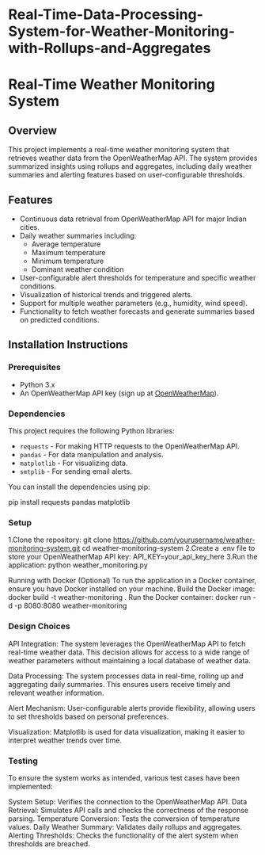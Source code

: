 # Real-Time-Data-Processing-System-for-Weather-Monitoring-with-Rollups-and-Aggregates


# Real-Time Weather Monitoring System

## Overview

This project implements a real-time weather monitoring system that retrieves weather data from the OpenWeatherMap API. The system provides summarized insights using rollups and aggregates, including daily weather summaries and alerting features based on user-configurable thresholds.

## Features

- Continuous data retrieval from OpenWeatherMap API for major Indian cities.
- Daily weather summaries including:
  - Average temperature
  - Maximum temperature
  - Minimum temperature
  - Dominant weather condition
- User-configurable alert thresholds for temperature and specific weather conditions.
- Visualization of historical trends and triggered alerts.
- Support for multiple weather parameters (e.g., humidity, wind speed).
- Functionality to fetch weather forecasts and generate summaries based on predicted conditions.


## Installation Instructions

### Prerequisites

- Python 3.x
- An OpenWeatherMap API key (sign up at [OpenWeatherMap](https://openweathermap.org/)).

### Dependencies

This project requires the following Python libraries:
- `requests` - For making HTTP requests to the OpenWeatherMap API.
- `pandas` - For data manipulation and analysis.
- `matplotlib` - For visualizing data.
- `smtplib` - For sending email alerts.

You can install the dependencies using pip:

pip install requests pandas matplotlib

### Setup
1.Clone the repository:
        git clone https://github.com/yourusername/weather-monitoring-system.git
        cd weather-monitoring-system
2.Create a .env file to store your OpenWeatherMap API key:
        API_KEY=your_api_key_here
3.Run the application:
        python weather_monitoring.py

Running with Docker (Optional)
To run the application in a Docker container, ensure you have Docker installed on your machine.
  Build the Docker image:
         docker build -t weather-monitoring .
   Run the Docker container:
        docker run -d -p 8080:8080 weather-monitoring

### Design Choices
API Integration: The system leverages the OpenWeatherMap API to fetch real-time weather data. This decision allows for access to a wide range of weather parameters without maintaining a local database of weather data.

Data Processing: The system processes data in real-time, rolling up and aggregating daily summaries. This ensures users receive timely and relevant weather information.

Alert Mechanism: User-configurable alerts provide flexibility, allowing users to set thresholds based on personal preferences.

Visualization: Matplotlib is used for data visualization, making it easier to interpret weather trends over time.

### Testing
To ensure the system works as intended, various test cases have been implemented:

System Setup: Verifies the connection to the OpenWeatherMap API.
Data Retrieval: Simulates API calls and checks the correctness of the response parsing.
Temperature Conversion: Tests the conversion of temperature values.
Daily Weather Summary: Validates daily rollups and aggregates.
Alerting Thresholds: Checks the functionality of the alert system when thresholds are breached.
